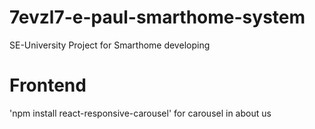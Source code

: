 # 7evzl7-e-paul-smarthome-system
SE-University Project for Smarthome developing


# Frontend
'npm install react-responsive-carousel' for carousel in about us